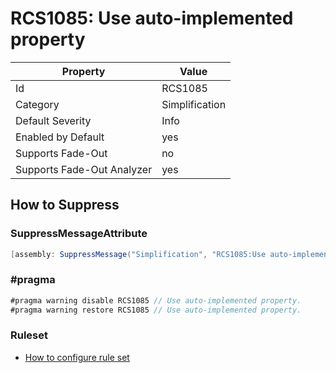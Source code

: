 # RCS1085: Use auto\-implemented property

Property | Value
--- | ---
Id|RCS1085
Category|Simplification
Default Severity|Info
Enabled by Default|yes
Supports Fade\-Out|no
Supports Fade\-Out Analyzer|yes

## How to Suppress

### SuppressMessageAttribute

```csharp
[assembly: SuppressMessage("Simplification", "RCS1085:Use auto-implemented property.", Justification = "<Pending>")]
```

### \#pragma

```csharp
#pragma warning disable RCS1085 // Use auto-implemented property.
#pragma warning restore RCS1085 // Use auto-implemented property.
```

### Ruleset

* [How to configure rule set](../HowToConfigureAnalyzers.md)
